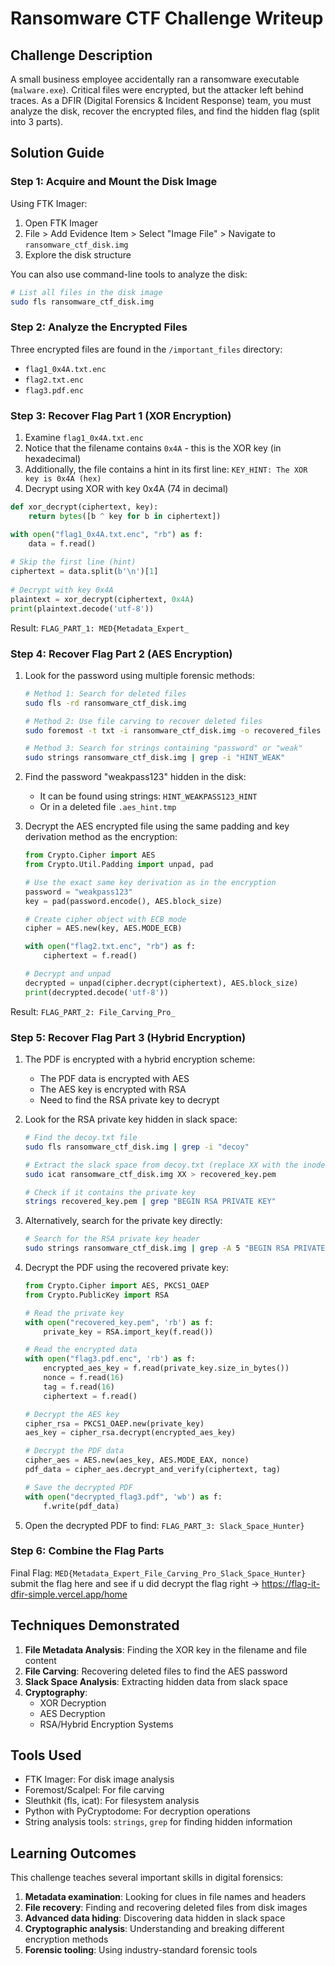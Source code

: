 # Ransomware CTF Challenge Writeup

## Challenge Description

A small business employee accidentally ran a ransomware executable (`malware.exe`). Critical files were encrypted, but the attacker left behind traces. As a DFIR (Digital Forensics & Incident Response) team, you must analyze the disk, recover the encrypted files, and find the hidden flag (split into 3 parts).

## Solution Guide

### Step 1: Acquire and Mount the Disk Image

Using FTK Imager:
1. Open FTK Imager
2. File > Add Evidence Item > Select "Image File" > Navigate to `ransomware_ctf_disk.img`
3. Explore the disk structure

You can also use command-line tools to analyze the disk:
```bash
# List all files in the disk image
sudo fls ransomware_ctf_disk.img
```

### Step 2: Analyze the Encrypted Files

Three encrypted files are found in the `/important_files` directory:
- `flag1_0x4A.txt.enc`
- `flag2.txt.enc`
- `flag3.pdf.enc`

### Step 3: Recover Flag Part 1 (XOR Encryption)

1. Examine `flag1_0x4A.txt.enc`
2. Notice that the filename contains `0x4A` - this is the XOR key (in hexadecimal)
3. Additionally, the file contains a hint in its first line: `KEY_HINT: The XOR key is 0x4A (hex)`
4. Decrypt using XOR with key 0x4A (74 in decimal)

```python
def xor_decrypt(ciphertext, key):
    return bytes([b ^ key for b in ciphertext])

with open("flag1_0x4A.txt.enc", "rb") as f:
    data = f.read()
    
# Skip the first line (hint)
ciphertext = data.split(b'\n')[1]
    
# Decrypt with key 0x4A
plaintext = xor_decrypt(ciphertext, 0x4A)
print(plaintext.decode('utf-8'))
```

Result: `FLAG_PART_1: MED{Metadata_Expert_`

### Step 4: Recover Flag Part 2 (AES Encryption)

1. Look for the password using multiple forensic methods:

   ```bash
   # Method 1: Search for deleted files
   sudo fls -rd ransomware_ctf_disk.img
   
   # Method 2: Use file carving to recover deleted files
   sudo foremost -t txt -i ransomware_ctf_disk.img -o recovered_files
   
   # Method 3: Search for strings containing "password" or "weak"
   sudo strings ransomware_ctf_disk.img | grep -i "HINT_WEAK"
   ```

2. Find the password "weakpass123" hidden in the disk:
   - It can be found using strings: `HINT_WEAKPASS123_HINT`
   - Or in a deleted file `.aes_hint.tmp`

3. Decrypt the AES encrypted file using the same padding and key derivation method as the encryption:

   ```python
   from Crypto.Cipher import AES
   from Crypto.Util.Padding import unpad, pad
   
   # Use the exact same key derivation as in the encryption
   password = "weakpass123"
   key = pad(password.encode(), AES.block_size)
   
   # Create cipher object with ECB mode
   cipher = AES.new(key, AES.MODE_ECB)
   
   with open("flag2.txt.enc", "rb") as f:
       ciphertext = f.read()
   
   # Decrypt and unpad
   decrypted = unpad(cipher.decrypt(ciphertext), AES.block_size)
   print(decrypted.decode('utf-8'))
   ```

Result: `FLAG_PART_2: File_Carving_Pro_`

### Step 5: Recover Flag Part 3 (Hybrid Encryption)

1. The PDF is encrypted with a hybrid encryption scheme:
   - The PDF data is encrypted with AES
   - The AES key is encrypted with RSA
   - Need to find the RSA private key to decrypt

2. Look for the RSA private key hidden in slack space:

   ```bash
   # Find the decoy.txt file
   sudo fls ransomware_ctf_disk.img | grep -i "decoy"
   
   # Extract the slack space from decoy.txt (replace XX with the inode number)
   sudo icat ransomware_ctf_disk.img XX > recovered_key.pem
   
   # Check if it contains the private key
   strings recovered_key.pem | grep "BEGIN RSA PRIVATE KEY"
   ```

3. Alternatively, search for the private key directly:

   ```bash
   # Search for the RSA private key header
   sudo strings ransomware_ctf_disk.img | grep -A 5 "BEGIN RSA PRIVATE KEY"
   ```

4. Decrypt the PDF using the recovered private key:

   ```python
   from Crypto.Cipher import AES, PKCS1_OAEP
   from Crypto.PublicKey import RSA
   
   # Read the private key
   with open("recovered_key.pem", 'rb') as f:
       private_key = RSA.import_key(f.read())
   
   # Read the encrypted data
   with open("flag3.pdf.enc", 'rb') as f:
       encrypted_aes_key = f.read(private_key.size_in_bytes())
       nonce = f.read(16)
       tag = f.read(16)
       ciphertext = f.read()
   
   # Decrypt the AES key
   cipher_rsa = PKCS1_OAEP.new(private_key)
   aes_key = cipher_rsa.decrypt(encrypted_aes_key)
   
   # Decrypt the PDF data
   cipher_aes = AES.new(aes_key, AES.MODE_EAX, nonce)
   pdf_data = cipher_aes.decrypt_and_verify(ciphertext, tag)
   
   # Save the decrypted PDF
   with open("decrypted_flag3.pdf", 'wb') as f:
       f.write(pdf_data)
   ```

5. Open the decrypted PDF to find: `FLAG_PART_3: Slack_Space_Hunter}`

### Step 6: Combine the Flag Parts

Final Flag: `MED{Metadata_Expert_File_Carving_Pro_Slack_Space_Hunter}`
submit the flag here and see if u did decrypt the flag  right 
     -> https://flag-it-dfir-simple.vercel.app/home 
## Techniques Demonstrated

1. **File Metadata Analysis**: Finding the XOR key in the filename and file content
2. **File Carving**: Recovering deleted files to find the AES password
3. **Slack Space Analysis**: Extracting hidden data from slack space
4. **Cryptography**:
   - XOR Decryption
   - AES Decryption
   - RSA/Hybrid Encryption Systems

## Tools Used

- FTK Imager: For disk image analysis
- Foremost/Scalpel: For file carving
- Sleuthkit (fls, icat): For filesystem analysis
- Python with PyCryptodome: For decryption operations
- String analysis tools: `strings`, `grep` for finding hidden information

## Learning Outcomes

This challenge teaches several important skills in digital forensics:

1. **Metadata examination**: Looking for clues in file names and headers
2. **File recovery**: Finding and recovering deleted files from disk images
3. **Advanced data hiding**: Discovering data hidden in slack space
4. **Cryptographic analysis**: Understanding and breaking different encryption methods
5. **Forensic tooling**: Using industry-standard forensic tools
